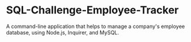 # SQL-Challenge-Employee-Tracker
A command-line application that helps to manage a company's employee database, using Node.js, Inquirer, and MySQL.
